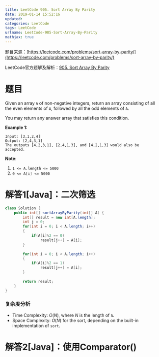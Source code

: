 ```yaml
---
title: LeetCode 905. Sort Array By Parity
date: 2019-01-14 15:52:16
updated:
categories: LeetCode
tags: LeetCode
urlname: LeetCode-905-Sort-Array-By-Parity
mathjax: true
---
```


题目来源：[https://leetcode.com/problems/sort-array-by-parity/](https://leetcode.com/problems/sort-array-by-parity/)

LeetCode官方题解及解析：[905. Sort Array By Parity](https://leetcode.com/articles/sort-array-by-parity/)

# 题目

Given an array `A` of non-negative integers, return an array consisting of all the even elements of `A`, followed by all the odd elements of `A`.

You may return any answer array that satisfies this condition.

**Example 1:**

```
Input: [3,1,2,4]
Output: [2,4,3,1]
The outputs [4,2,3,1], [2,4,1,3], and [4,2,1,3] would also be accepted.
```

**Note:**

1. `1 <= A.length <= 5000`
2. `0 <= A[i] <= 5000`

<!-- more -->

# 解答1[Java]：二次筛选

```java
class Solution {
    public int[] sortArrayByParity(int[] A) {
        int[] result = new int[A.length];
        int j = 0;
        for(int i = 0; i < A.length; i++)
        {
            if(A[i]%2 == 0)
                result[j++] = A[i];
        }
        
        for(int i = 0; i < A.length; i++)
        {
            if(A[i]%2 == 1)
                result[j++] = A[i];
        }
        
        return result;
    }
}
```

### 复杂度分析

- Time Complexity: $O(N)​$, where $N​$ is the length of `A`.
- Space Complexity: $O(N)$ for the sort, depending on the built-in implementation of `sort`. 



# 解答2[Java]：使用Comparator()

```

```

